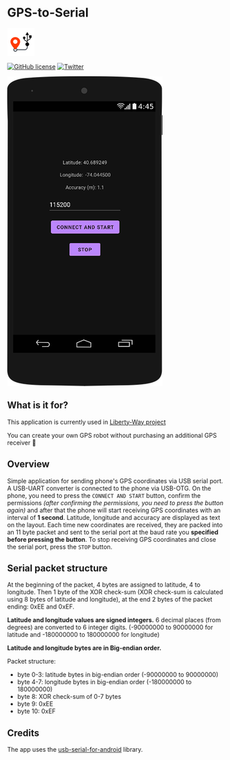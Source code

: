 # GPS-to-Serial

![Icon](ICON_64.png "Icon")

[![GitHub license](https://img.shields.io/github/license/XxOinvizioNxX/GPS-to-Serial)](https://github.com/XxOinvizioNxX/GPS-to-Serial/blob/main/LICENSE)
[![Twitter](https://img.shields.io/twitter/url?style=social&url=https%3A%2F%2Ftwitter.com%2Ffern_hertz)](https://twitter.com/fern_hertz)

![Preview](PREVIEW.png "Preview")

## What is it for?

This application is currently used in [Liberty-Way project](https://github.com/XxOinvizioNxX/Liberty-Way)

You can create your own GPS robot without purchasing an additional GPS receiver 🙂

## Overview

Simple application for sending phone's GPS coordinates via USB serial port. A USB-UART converter is connected to the phone via USB-OTG. On the phone, you need to press the `CONNECT AND START` button, confirm the permissions *(after confirming the permissions, you need to press the button again)* and after that the phone will start receiving GPS coordinates with an interval of **1 second**. Latitude, longitude and accuracy are displayed as text on the layout. Each time new coordinates are received, they are packed into an 11 byte packet and sent to the serial port at the baud rate you **specified before pressing the button**. To stop receiving GPS coordinates and close the serial port, press the `STOP` button.

## Serial packet structure
At the beginning of the packet, 4 bytes are assigned to latitude, 4 to longitude. Then 1 byte of the XOR check-sum (XOR check-sum is calculated using 8 bytes of latitude and longitude), at the end 2 bytes of the packet ending: 0xEE and 0xEF.

**Latitude and longitude values are signed integers.** 6 decimal places (from degrees) are converted to 6 integer digits. (-90000000 to 90000000 for latitude and -180000000 to 180000000 for longitude)

**Latitude and longitude bytes are in Big-endian order.**

Packet structure:
- byte 0-3: latitude bytes in big-endian order (-90000000 to 90000000)
- byte 4-7: longitude bytes in big-endian order (-180000000 to 180000000)
- byte 8: XOR check-sum of 0-7 bytes
- byte 9: 0xEE
- byte 10: 0xEF

## Credits

The app uses the [usb-serial-for-android](https://github.com/mik3y/usb-serial-for-android) library.

